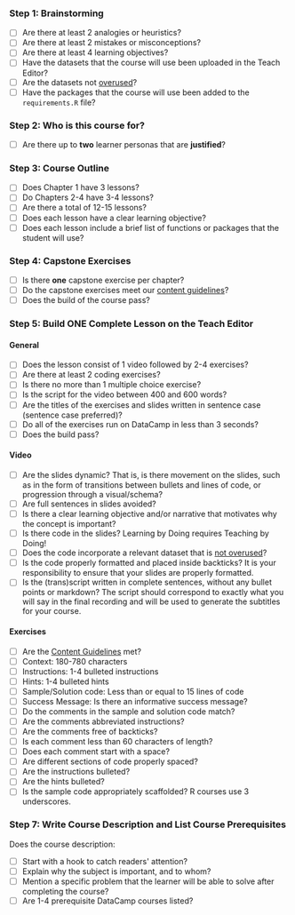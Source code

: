 ### Step 1: Brainstorming

- [ ] Are there at least 2 analogies or heuristics?
- [ ] Are there at least 2 mistakes or misconceptions?
- [ ] Are there at least 4 learning objectives?
- [ ] Have the datasets that the course will use been uploaded in the Teach Editor?
- [ ] Are the datasets not [overused](https://authoring.datacamp.com/courses/design/brainstorming-datasets.html)?
- [ ] Have the packages that the course will use been added to the `requirements.R` file?

### Step 2: Who is this course for?

- [ ] Are there up to **two** learner personas that are **justified**?

### Step 3: Course Outline

- [ ] Does Chapter 1 have 3 lessons?
- [ ] Do Chapters 2-4 have 3-4 lessons?
- [ ] Are there a total of 12-15 lessons?
- [ ] Does each lesson have a clear learning objective?
- [ ] Does each lesson include a brief list of functions or packages that the student will use?

### Step 4: Capstone Exercises

- [ ] Is there **one** capstone exercise per chapter?
- [ ] Do the capstone exercises meet our [content guidelines](https://authoring.datacamp.com/courses/guidelines/content.html)?
- [ ] Does the build of the course pass?

### Step 5: Build ONE Complete Lesson on the Teach Editor

#### General

- [ ] Does the lesson consist of 1 video followed by 2-4 exercises?
- [ ] Are there at least 2 coding exercises?
- [ ] Is there no more than 1 multiple choice exercise?
- [ ] Is the script for the video between 400 and 600 words?
- [ ] Are the titles of the exercises and slides written in sentence case (sentence case preferred)?
- [ ] Do all of the exercises run on DataCamp in less than 3 seconds?
- [ ] Does the build pass?

#### Video

- [ ] Are the slides dynamic? That is, is there movement on the slides, such as in the form of transitions between bullets and lines of code, or progression through a visual/schema?
- [ ] Are full sentences in slides avoided?
- [ ] Is there a clear learning objective and/or narrative that motivates why the concept is important?
- [ ] Is there code in the slides? Learning by Doing requires Teaching by Doing!
- [ ] Does the code incorporate a relevant dataset that is [not overused](https://authoring.datacamp.com/courses/design/brainstorming-datasets.html)?
- [ ] Is the code properly formatted and placed inside backticks? It is your responsibility to ensure that your slides are properly formatted.
- [ ] Is the (trans)script written in complete sentences, without any bullet points or markdown? The script should correspond to exactly what you will say in the final recording and will be used to generate the subtitles for your course.

#### Exercises

- [ ] Are the [Content Guidelines](https://authoring.datacamp.com/courses/guidelines/content.html) met?
- [ ] Context: 180-780 characters
- [ ] Instructions: 1-4 bulleted instructions
- [ ] Hints: 1-4 bulleted hints
- [ ] Sample/Solution code: Less than or equal to 15 lines of code
- [ ] Success Message: Is there an informative success message?
- [ ] Do the comments in the sample and solution code match?
- [ ] Are the comments abbreviated instructions?
- [ ] Are the comments free of backticks?
- [ ] Is each comment less than 60 characters of length?
- [ ] Does each comment start with a space?
- [ ] Are different sections of code properly spaced?
- [ ] Are the instructions bulleted?
- [ ] Are the hints bulleted?
- [ ] Is the sample code appropriately scaffolded? R courses use 3 underscores.

### Step 7: Write Course Description and List Course Prerequisites

Does the course description:
- [ ] Start with a hook to catch readers' attention?
- [ ] Explain why the subject is important, and to whom?
- [ ] Mention a specific problem that the learner will be able to solve after completing the course?
- [ ] Are 1-4 prerequisite DataCamp courses listed?
